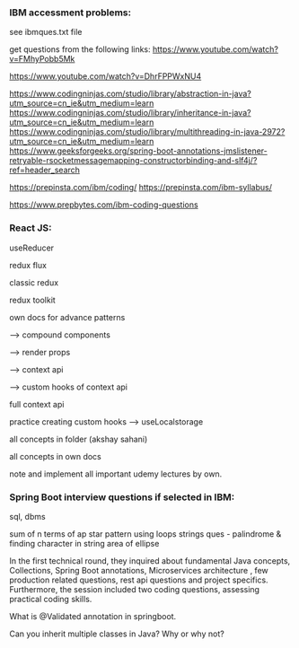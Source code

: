 ### IBM accessment problems:

see ibmques.txt file

get questions from the following links:
https://www.youtube.com/watch?v=FMhyPobb5Mk

https://www.youtube.com/watch?v=DhrFPPWxNU4

https://www.codingninjas.com/studio/library/abstraction-in-java?utm_source=cn_ie&utm_medium=learn
https://www.codingninjas.com/studio/library/inheritance-in-java?utm_source=cn_ie&utm_medium=learn
https://www.codingninjas.com/studio/library/multithreading-in-java-2972?utm_source=cn_ie&utm_medium=learn
https://www.geeksforgeeks.org/spring-boot-annotations-jmslistener-retryable-rsocketmessagemapping-constructorbinding-and-slf4j/?ref=header_search

https://prepinsta.com/ibm/coding/
https://prepinsta.com/ibm-syllabus/

https://www.prepbytes.com/ibm-coding-questions

### React JS:

useReducer

redux flux

classic redux

redux toolkit

own docs for advance patterns

--> compound components

--> render props

--> context api

--> custom hooks of context api

full context api

practice creating custom hooks --> useLocalstorage

all concepts in folder (akshay sahani)

all concepts in own docs

note and implement all important udemy lectures by own.

### Spring Boot interview questions if selected in IBM:

sql, dbms

sum of n terms of ap
star pattern using loops
strings ques - palindrome & finding character in string
area of ellipse

In the first technical round, they inquired about fundamental Java concepts, Collections, Spring Boot annotations, Microservices architecture , few production related questions, rest api questions and project specifics. Furthermore, the session included two coding questions, assessing practical coding skills.

What is @Validated annotation in springboot.

Can you inherit multiple classes in Java? Why or why not?
